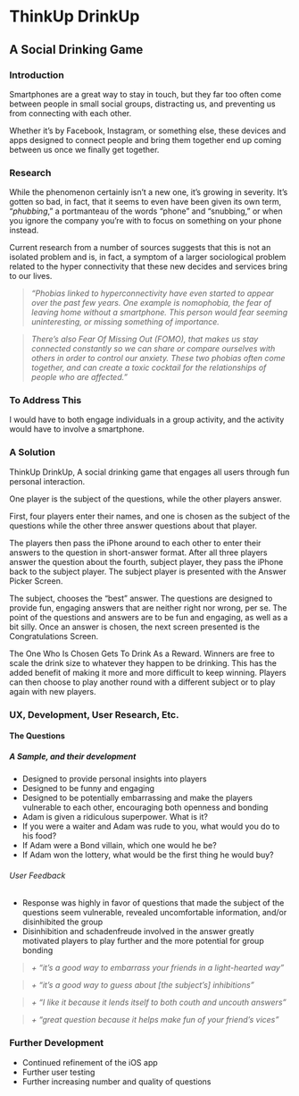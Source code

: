 # ThinkUp DrinkUp
## A Social Drinking Game

### Introduction

Smartphones are a great way to stay in touch, but they far too often come between people in small social groups, distracting us, and preventing us from connecting with each other.

Whether it’s by Facebook, Instagram, or something else, these devices and apps designed to connect people and bring them together end up coming between us once we finally get together.

### Research

While the phenomenon certainly isn’t a new one, it’s growing in severity. It’s gotten so bad, in fact, that it seems to even have been given its own term, “*phubbing*,” a portmanteau of the words “phone” and “snubbing,” or when you ignore the company you’re with to focus on something on your phone instead.

Current research from a number of sources suggests that this is not an isolated problem and is, in fact, a symptom of a larger sociological problem related to the hyper connectivity that these new decides and services bring to our lives.

>*“Phobias linked to hyperconnectivity have even started to appear over the past few years. One example is nomophobia, the fear of leaving home without a smartphone. This person would fear seeming uninteresting, or missing something of importance.*

>*There’s also Fear Of Missing Out (FOMO), that makes us stay connected constantly so we can share or compare ourselves with others in order to control our anxiety. These two phobias often come together, and can create a toxic cocktail for the relationships of people who are affected.”*

### To Address This

I would have to both engage individuals in a group activity, and the activity would have to involve a smartphone.

### A Solution

ThinkUp DrinkUp, A social drinking game that engages all users through fun personal interaction.

One player is the subject of the questions, while the other players answer.

First, four players enter their names, and one is chosen as the subject of the questions while the other three answer questions about that player.

The players then pass the iPhone around to each other to enter their answers to the question in short-answer format. After all three players answer the question about the fourth, subject player, they pass the iPhone back to the subject player. The subject player is presented with the Answer Picker Screen.

The subject, chooses the “best” answer. The questions are designed to provide fun, engaging answers that are neither right nor wrong, per se. The point of the questions and answers are to be fun and engaging, as well as a bit silly. Once an answer is chosen, the next screen presented is the Congratulations Screen.

The One Who Is Chosen Gets To Drink As a Reward. Winners are free to scale the drink size to whatever they happen to be drinking. This has the added benefit of making it more and more difficult to keep winning.
Players can then choose to play another round with a different subject or to play again with new players.

### UX, Development, User Research, Etc.

#### The Questions

##### A Sample, and their development

+	Designed to provide personal insights into players
+	Designed to be funny and engaging
+	Designed to be potentially embarrassing and make the players vulnerable to each other, encouraging both openness and bonding
+	Adam is given a ridiculous superpower. What is it?
+	If you were a waiter and Adam was rude to you, what would you do to his food?
+	If Adam were a Bond villain, which one would he be?
+	If Adam won the lottery, what would be the first thing he would buy?

###### User Feedback

+	Response was highly in favor of questions that made the subject of the questions seem vulnerable, revealed uncomfortable information, and/or disinhibited the group
+	Disinhibition and schadenfreude involved in the answer greatly motivated players to play further and the more potential for group bonding

  >*+	“it’s a good way to embarrass your friends in a light-hearted way”*

  >*+	“it’s a good way to guess about [the subject’s] inhibitions”*

  >*+	“I like it because it lends itself to both couth and uncouth answers”*

  >*+ “great question because it helps make fun of your friend’s vices”*

### Further Development

+	Continued refinement of the iOS app
+	Further user testing
+	Further increasing number and quality of questions
